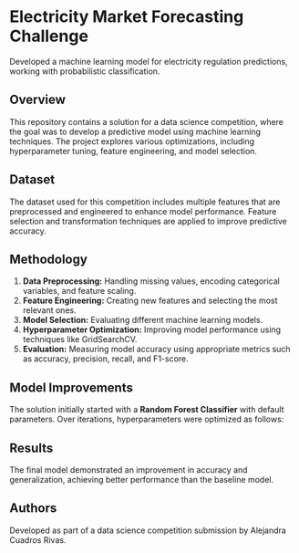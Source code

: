 # Electricity Market Forecasting Challenge
Developed a machine learning model for electricity regulation predictions, working with probabilistic classification.

## Overview
This repository contains a solution for a data science competition, where the goal was to develop a predictive model using machine learning techniques. The project explores various optimizations, including hyperparameter tuning, feature engineering, and model selection.

## Dataset
The dataset used for this competition includes multiple features that are preprocessed and engineered to enhance model performance. Feature selection and transformation techniques are applied to improve predictive accuracy.

## Methodology
1. **Data Preprocessing:** Handling missing values, encoding categorical variables, and feature scaling.
2. **Feature Engineering:** Creating new features and selecting the most relevant ones.
3. **Model Selection:** Evaluating different machine learning models.
4. **Hyperparameter Optimization:** Improving model performance using techniques like GridSearchCV.
5. **Evaluation:** Measuring model accuracy using appropriate metrics such as accuracy, precision, recall, and F1-score.

## Model Improvements
The solution initially started with a **Random Forest Classifier** with default parameters. Over iterations, hyperparameters were optimized as follows:

## Results
The final model demonstrated an improvement in accuracy and generalization, achieving better performance than the baseline model.

## Authors
Developed as part of a data science competition submission by Alejandra Cuadros Rivas.

